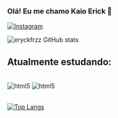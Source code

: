 ### Olá! Eu me chamo Kaio Erick 👋
[![Instagram](https://img.shields.io/badge/Instagram-E4405F?style=for-the-badge&logo=instagram&logoColor=white)](https://www.instagram.com/kayooerick/)

![eryckfrzz GitHub stats](https://github-readme-stats.vercel.app/api?username=eryckfrzz&show_icons=true&theme=radical)

## Atualmente estudando:

<div style="display: inline_block;"><br/>
    <img aling="center" alt="html5" src="https://img.shields.io/badge/Node.js-43853D?style=for-the-badge&logo=node.js&logoColor=white" />
    <img aling="center" alt="html5" src="https://img.shields.io/badge/TypeScript-007ACC?style=for-the-badge&logo=typescript&logoColor=white" />
</div><br/>



[![Top Langs](https://github-readme-stats.vercel.app/api/top-langs/?username=eryckfrzz)](https://github.com/anuraghazra/github-readme-stats)


